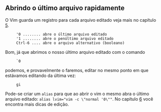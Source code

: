 Abrindo o último arquivo rapidamente
------------------------------------

O Vim guarda um registro para cada arquivo editado veja mais no capítulo [5](capitulo_5/registros.md).

         '0 ........ abre o último arquivo editado
         '1 ........ abre o penúltimo arquivo editado
         Ctrl-6 .... abre o arquivo alternativo (booleano)

Bom, já que abrimos o nosso último arquivo editado com o comando

         `0

podemos, e provavelmente o faremos, editar no mesmo ponto em que
estávamos editando da última vez:

         gi

Pode-se criar um `alias` para que ao abrir o vim o
mesmo abra o último arquivo editado:
`alias lvim="vim -c \"normal '0\""`. No capítulo [6](capitulo_6/buscas_e_substituicoes.md) você encontra mais dicas de edição.


